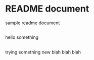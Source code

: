 # README document

sample readme document


##

hello
something

##

trying something new
blah blah blah
